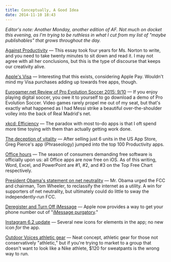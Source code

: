 ```yaml
---
title: Conceptually, A Good Idea
date: 2014-11-10 18:43
---
```

_Editor's note: Another Monday, another edition of AF. Not much on docket this evening, as I'm trying to be ruthless in what I cut from my list of "maybe publishables" that grows throughout the day._

[Against Productivity](https://medium.com/message/against-productivity-b19f56b67da6) &mdash; This essay took four years for Ms. Norton to write, and you need to take twenty minutes to sit down and read it. I may not agree with all her conclusions, but this is the type of discourse that keeps our creativity alive. 

[Apple's Visa](http://store.apple.com/us/browse/finance/instant_credit) &mdash; Interesting that this exists, considering Apple Pay. Wouldn't mind my Visa purchases adding up towards free apps, though. 

[Eurogamer.net Review of Pro Evolution Soccer 2015: 9/10](http://www.eurogamer.net/articles/2014-11-10-pro-evolution-soccer-2015-review) &mdash; If you enjoy playing digital soccer, you owe it to yourself to go download a demo of Pro Evolution Soccer. Video games rarely propel me out of my seat, but that's exactly what happened as I had Messi strike a beautiful over-the-shoulder volley into the back of Real Madrid's net.  

[xkcd: Efficiency](http://xkcd.com/1445/) &mdash; The paradox with most to-do apps is that I oft spend more time toying with them than actually getting work done. 

[The deception of vitality](https://twitter.com/agiletortoise/status/530160947906629632) &mdash; After selling just 6 units in the US App Store, Greg Pierce's app (Phraseology) jumped into the top 100 Productivity apps.  

[Office hours](http://www.nytimes.com/2014/11/07/technology/microsoft-to-give-away-mobile-version-of-office-software.html) &mdash; The season of consumers demanding free software is officially upon us: all Office apps are now free on iOS. As of this writing, Word, Excel, and PowerPoint are #1, #2, and #3 on the Top Free Chart respectively. 

[President Obama's statement on net neutrality](http://www.washingtonpost.com/blogs/the-switch/wp/2014/11/10/obama-to-the-fcc-adopt-the-strongest-possible-rules-on-net-neutrality-including-title-ii/) &mdash; Mr. Obama urged the FCC and chairman, Tom Wheeler, to reclassify the internet as a utility. A win for supporters of net neutrality, but ultimately could do little to sway the independently-run FCC. 

[Deregister and Turn Off iMessage](https://selfsolve.apple.com/deregister-imessage) &mdash; Apple now provides a way to get your phone number out of "[iMessage purgatory](http://adampash.com/imessage-purgatory/)." 

[Instagram 6.2 update](http://blog.instagram.com/post/102294612077/discovery-and-caption-editing) &mdash; Several new icons for elements in the app; no new icon _for_ the app.     

[Outdoor Voices athletic gear](http://outdoorvoices.com/collections/shop-man) &mdash; Neat concept, athletic gear for those not conservatively "athletic," but if you're trying to market to a group that doesn't want to look like a Nike athlete, $120 for sweatpants is the wrong way to run. 

